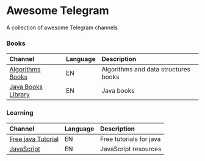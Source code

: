 # Awesome Telegram
A collection of awesome Telegram channels

### Books

|Channel|Language|Description|
|:------|:-------|:----------|
|[Algorithms Books](https://t.me/algorithms_a)|EN|Algorithms and data structures books|
|[Java Books Library](https://t.me/java_books_library)|EN|Java books|

### Learning

|Channel|Language|Description|
|:------|:-------|:----------|
|[Free java Tutorial](https://t.me/corejavabasicconcept)|EN|Free tutorials for java|
|[JavaScript](https://t.me/javascript)|EN| JavaScript resources|